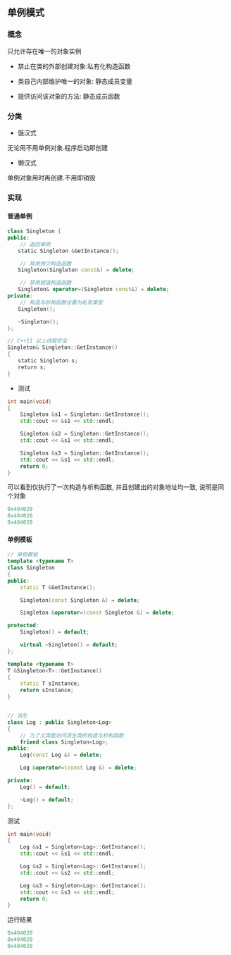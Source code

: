 <!--
 * @Description: 
 * @Version: 1.0
 * @Author: daLao
 * @Email: dalao@xxx.com
 * @Date: 2022-09-26 23:49:24
 * @LastEditors: daLao
 * @LastEditTime: 2022-11-16 22:08:51
-->

## 单例模式


### 概念

只允许存在唯一的对象实例

- 禁止在类的外部创建对象:私有化构造函数

- 类自己内部维护唯一的对象: 静态成员变量

- 提供访问该对象的方法: 静态成员函数


### 分类

- 饿汉式

无论用不用单例对象.程序启动即创建

- 懒汉式

单例对象用时再创建.不用即销毁


### 实现


#### 普通单例

```c++
class Singleton {
public:
    // 返回单例
　　static Singleton &GetInstance();

    // 禁用拷贝构造函数
　　Singleton(Singleton const&) = delete;

    // 禁用赋值构造函数
　　Singleton& operator=(Singleton const&) = delete;
private:
    // 构造与析构函数设置为私有类型
　　Singleton();

　　~Singleton();
};

// C++11 以上线程安全
Singleton& Singleton::GetInstance()
{
　　static Singleton s;
　　return s;
}
```

- 测试

```c++
int main(void)
{
    Singleton &s1 = Singleton::GetInstance();
    std::cout << &s1 << std::endl;

    Singleton &s2 = Singleton::GetInstance();
    std::cout << &s1 << std::endl;

    Singleton &s3 = Singleton::GetInstance();
    std::cout << &s1 << std::endl;
    return 0;
}
```

可以看到仅执行了一次构造与析构函数, 并且创建出的对象地址均一致, 说明是同个对象

```c
0x404020
0x404020
0x404020
```


#### 单例模板

```c++
// 单例模板
template <typename T>
class Singleton
{
public:
    static T &GetInstance();

    Singleton(const Singleton &) = delete;

    Singleton &operator=(const Singleton &) = delete;

protected:
    Singleton() = default;

    virtual ~Singleton() = default;
};

template <typename T>
T &Singleton<T>::GetInstance()
{
    static T sInstance;
    return sInstance;
}


// 派生
class Log : public Singleton<Log>
{
    // 为了父类能访问派生类的构造与析构函数
    friend class Singleton<Log>;
public:
    Log(const Log &) = delete;

    Log &operator=(const Log &) = delete;

private:
    Log() = default;

    ~Log() = default;
};
```

测试

```c++
int main(void)
{
    Log &s1 = Singleton<Log>::GetInstance();
    std::cout << &s1 << std::endl;

    Log &s2 = Singleton<Log>::GetInstance();
    std::cout << &s2 << std::endl;

    Log &s3 = Singleton<Log>::GetInstance();
    std::cout << &s3 << std::endl;
    return 0;
}
```

运行结果

```c
0x404020
0x404020
0x404020
```